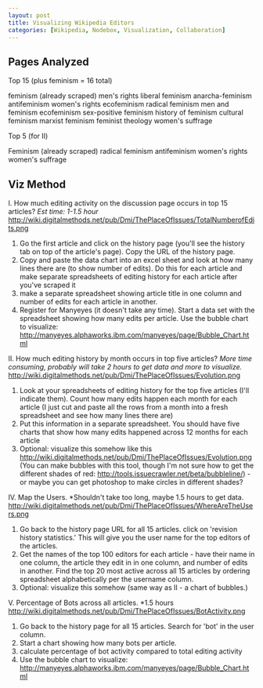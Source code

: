 ```yaml
---
layout: post
title: Visualizing Wikipedia Editors
categories: [Wikipedia, Nodebox, Visualization, Collaboration]
---
```

 
## Pages Analyzed

Top 15 (plus feminism = 16 total)

feminism (already scraped)
men's rights
liberal feminism
anarcha-feminism
antifeminism
women's rights
ecofeminism
radical feminism
men and feminism
ecofeminism
sex-positive feminism
history of feminism
cultural feminism
marxist feminism
feminist theology
women's suffrage

Top 5 (for II)

Feminism (already scraped)
radical feminism
antifeminism
women's rights
women's suffrage

## Viz Method

I. How much editing activity on the discussion page occurs in top 15 articles? 
*Est time: 1-1.5 hour*
http://wiki.digitalmethods.net/pub/Dmi/ThePlaceOfIssues/TotalNumberofEdits.png

1) Go the first article and click on the history page (you'll see the history tab on top of the article's page). Copy the URL of the history page. 
3) Copy and paste the data chart into an excel sheet and look at how many lines there are (to show number of edits). Do this for each article and make separate spreadsheets of editing history for each article after you've scraped it
4) make a separate spreadsheet showing article title in one column and number of edits for each article in another. 
5) Register for Manyeyes (it doesn't take any time). Start a data set with the spreadsheet showing how many edits per article. Use the bubble chart to visualize: http://manyeyes.alphaworks.ibm.com/manyeyes/page/Bubble_Chart.html

II. How much editing history by month occurs in top five articles? 
*More time consuming, probably will take 2 hours to get data and more to visualize.*
http://wiki.digitalmethods.net/pub/Dmi/ThePlaceOfIssues/Evolution.png

1) Look at your spreadsheets of editing history for the top five articles (I'll indicate them). Count how many edits happen each month for each article (I just cut and paste all the rows from a month into a fresh spreadsheet and see how many lines there are)
2) Put this information in a separate spreadsheet. You should have five charts that show how many edits happened across 12 months for each article
3) Optional: visualize this somehow like this http://wiki.digitalmethods.net/pub/Dmi/ThePlaceOfIssues/Evolution.png (You can make bubbles with this tool, though I'm not sure how to get the different shades of red: http://tools.issuecrawler.net/beta/bubbleline/) - or maybe you can get photoshop to make circles in different shades?  

IV. Map the Users. *Shouldn't take too long, maybe 1.5 hours to get data.
http://wiki.digitalmethods.net/pub/Dmi/ThePlaceOfIssues/WhereAreTheUsers.png

1) Go back to the history page URL for all 15 articles. click on 'revision history statistics.' This will give you the user name for the top editors of the articles. 
2) Get the names of the top 100 editors for each article - have their name in one column, the article they edit in in one column, and number of edits in another. Find the top 20 most active across all 15 articles by ordering spreadsheet alphabetically per the username column.
3) Optional: visualize this somehow (same way as II - a chart of bubbles.)

V. Percentage of Bots across all articles. *1.5 hours
http://wiki.digitalmethods.net/pub/Dmi/ThePlaceOfIssues/BotActivity.png

1) Go back to the history page for all 15 articles. Search for 'bot' in the user column. 
2) Start a chart showing how many bots per article. 
3) calculate percentage of bot activity compared to total editing activity
4) Use the bubble chart to visualize: http://manyeyes.alphaworks.ibm.com/manyeyes/page/Bubble_Chart.html
